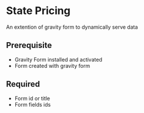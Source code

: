 # State Pricing
An extention of gravity form to dynamically serve data

## Prerequisite

- Gravity Form installed and activated
- Form created with gravity form 


## Required 

- Form id or title
- Form fields ids 